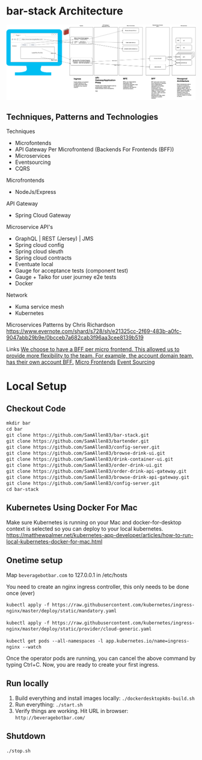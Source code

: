 # bar-stack Architecture
![Architecture](./docs/Architecture.png)

## Techniques, Patterns and Technologies
Techniques
* Microfontends
* API Gateway Per Microfrontend (Backends For Frontends (BFF))
* Microservices
* Eventsourcing
* CQRS

Microfrontends
* NodeJs/Express

API Gateway
* Spring Cloud Gateway

Microservice API's
* GraphQL | REST (Jersey) | JMS
* Spring cloud config
* Spring cloud sleuth
* Spring cloud contracts
* Eventuate local
* Gauge for acceptance tests (component test)
* Gauge + Taiko for user journey e2e tests
* Docker

Network
* Kuma service mesh
* Kubernetes

Microservices Patterns by Chris Richardson
https://www.evernote.com/shard/s728/sh/e21325cc-2f69-483b-a0fc-9047abb29b9e/0bcceb7a682cab3f96aa3cee8139b519

Links
[We choose to have a BFF per micro frontend. This allowed us to provide more flexibility to the team. For example, the account domain team, has their own account BFF.](https://medium.com/passionate-people/my-experience-using-micro-frontends-e99a1ad6ed32)
[Micro Frontends](https://martinfowler.com/articles/micro-frontends.html)
[Event Sourcing](http://eventuate.io/gettingstarted-es.html)

# Local Setup
## Checkout Code
```
mkdir bar
cd bar
git clone https://github.com/SamAllen83/bar-stack.git
git clone https://github.com/SamAllen83/bartender.git
git clone https://github.com/SamAllen83/config-server.git
git clone https://github.com/SamAllen83/browse-drink-ui.git
git clone https://github.com/SamAllen83/drink-container-ui.git
git clone https://github.com/SamAllen83/order-drink-ui.git
git clone https://github.com/SamAllen83/order-drink-api-gateway.git
git clone https://github.com/SamAllen83/browse-drink-api-gateway.git
git clone https://github.com/SamAllen83/config-server.git
cd bar-stack
```

## Kubernetes Using Docker For Mac
Make sure Kubernetes is running on your Mac and docker-for-desktop context is selected so you can deploy to your local kubernetes.
https://matthewpalmer.net/kubernetes-app-developer/articles/how-to-run-local-kubernetes-docker-for-mac.html

## Onetime setup
Map `beveragebotbar.com` to 127.0.0.1 in /etc/hosts

You need to create an nginx ingress controller, this only needs to be done once (ever)
```
kubectl apply -f https://raw.githubusercontent.com/kubernetes/ingress-nginx/master/deploy/static/mandatory.yaml

kubectl apply -f https://raw.githubusercontent.com/kubernetes/ingress-nginx/master/deploy/static/provider/cloud-generic.yaml

kubectl get pods --all-namespaces -l app.kubernetes.io/name=ingress-nginx --watch
 ```
Once the operator pods are running, you can cancel the above command by typing Ctrl+C. Now, you are ready to create your first ingress.

## Run locally
1. Build everything and install images locally: ```./dockerdesktopk8s-build.sh```
1. Run everything: ```./start.sh```
1. Verify things are working.  Hit URL in browser: ```http://beveragebotbar.com/```
    
## Shutdown
```./stop.sh```